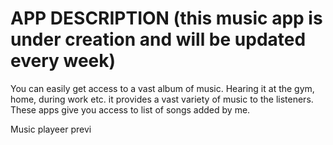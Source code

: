 # APP DESCRIPTION  (this music app is under creation and will be updated every week)
You can easily get access to a vast album of music. 
Hearing it at the gym, home, during work etc.
it provides a vast variety of music to the listeners. These apps give you access to list of songs added by me. 

Music playeer previ
